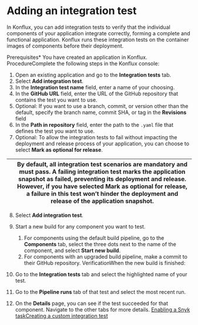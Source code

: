 Adding an integration test
==========================

In Konflux, you can add integration tests to verify that the individual components of your application integrate correctly, forming a complete and functional application. Konflux runs these integration tests on the container images of components before their deployment.

Prerequisites* You have created an application in Konflux.
ProcedureComplete the following steps in the Konflux console:

1. Open an existing application and go to the **Integration tests** tab.
2. Select **Add integration test**.
3. In the **Integration test name** field, enter a name of your choosing.
4. In the **GitHub URL** field, enter the URL of the GitHub repository that contains the test you want to use.
5. Optional: If you want to use a branch, commit, or version other than the default, specify the branch name, commit SHA, or tag in the **Revisions** field
6. In the **Path in repository** field, enter the path to the `.yaml` file that defines the test you want to use.
7. Optional: To allow the integration tests to fail without impacting the deployment and release process of your application, you can choose to select **Mark as optional for release**.



|  | By default, all integration test scenarios are mandatory and must pass. A failing integration test marks the application snapshot as failed, preventing its deployment and release. However, if you have selected **Mark as optional for release**, a failure in this test won’t hinder the deployment and release of the application snapshot. |
| --- | --- |
8. Select **Add integration test**.
9. Start a new build for any component you want to test.


	1. For components using the default build pipeline, go to the **Components** tab, select the three dots next to the name of the component, and select **Start new build**.
	2. For components with an upgraded build pipeline, make a commit to their GitHub repository.
VerificationWhen the new build is finished:

1. Go to the **Integration tests** tab and select the highlighted name of your test.
2. Go to the **Pipeline runs** tab of that test and select the most recent run.
3. On the **Details** page, you can see if the test succeeded for that component. Navigate to the other tabs for more details.
[Enabling a Snyk task](../enable_snyk_check_for_a_product/)[Creating a custom integration test](../proc_creating_custom_test/)